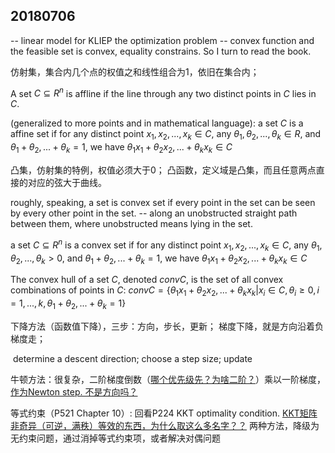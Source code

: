 ## 20180706

-- linear model for KLIEP the optimization problem -- convex function and the feasible set is convex, equality constrains. So I turn to read the book.    

仿射集，集合内几个点的权值之和线性组合为1，依旧在集合内； 

A set $C\subseteq R^n$ is affline if the line through any two distinct points in $C$ lies in $C$.

(generalized to more points and in mathematical language):
a set $C$ is a affine set if for any distinct point $x_1,x_2,...,x_k \in C$, any $\theta_1,\theta_2,...,\theta_k \in R$, and $\theta_1+\theta_2,...+\theta_k=1$, 
we have $\theta_1x_1+\theta_2x_2,...+\theta_kx_k\in C$

凸集，仿射集的特例，权值必须大于0； 凸函数，定义域是凸集，而且任意两点直接的对应的弦大于曲线。

roughly, speaking, a set is convex set if every point in the set can be seen by every other point in the set. 
-- along an unobstructed straight path between them, where unobstructed means lying in the set.

a set $C\subseteq R^n$ is a convex set if for any distinct point $x_1,x_2,...,x_k \in C$, any $\theta_1,\theta_2,...,\theta_k>0$, and $\theta_1+\theta_2,...+\theta_k=1$, we have $\theta_1x_1+\theta_2x_2,...+\theta_kx_k\in C$

The convex hull of a set $C$, denoted $conv C$, is the set of all convex combinations of points in $C$: 
$conv C=\{\theta_1x_1+\theta_2x_2,...+\theta_kx_k|x_i\in C,\theta_i\geq0, i=1,...,k,\theta_1+\theta_2,...+\theta_k=1\}$



下降方法（函数值下降），三步：方向，步长，更新； 梯度下降，就是方向沿着负梯度走；

​	determine a descent direction; choose a step size; update

牛顿方法：很复杂，二阶梯度倒数（<u>哪个优先级先？为啥二阶？</u>）乘以一阶梯度，<u>作为Newton step. 不是方向吗？</u>

等式约束（P521 Chapter 10）: 回看P224 KKT optimality condition.  <u>KKT矩阵非奇异（可逆，满秩）等效的东西，为什么取这么多名字？？</u>  两种方法，降级为无约束问题，通过消掉等式约束项，或者解决对偶问题


